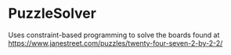 # PuzzleSolver
Uses constraint-based programming to solve the boards found at https://www.janestreet.com/puzzles/twenty-four-seven-2-by-2-2/
